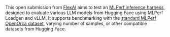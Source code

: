 This open submission from [FlexAI](https://www.flex.ai) 
aims to test an [MLPerf inference harness](src), 
designed to evaluate various LLM models from Hugging Face 
using MLPerf Loadgen and vLLM.  It supports benchmarking 
with the [standard MLPerf OpenOrca dataset](https://github.com/mlcommons/inference/tree/master/language/llama2-70b#get-dataset),
varying number of samples, or other compatible datasets from Hugging Face.
